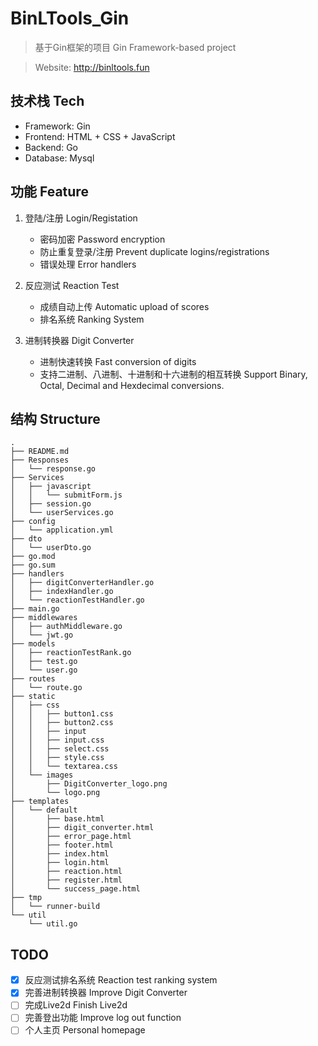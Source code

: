 # BinLTools_Gin

> 基于Gin框架的项目
> Gin Framework-based project

> Website: http://binltools.fun

## 技术栈 Tech
- Framework: Gin
- Frontend: HTML + CSS + JavaScript
- Backend: Go
- Database: Mysql

## 功能 Feature
1. 登陆/注册 Login/Registation
    - 密码加密 Password encryption
    - 防止重复登录/注册 Prevent duplicate logins/registrations
    - 错误处理 Error handlers

2. 反应测试 Reaction Test
    - 成绩自动上传 Automatic upload of scores
    - 排名系统 Ranking System
    
3. 进制转换器 Digit Converter
    - 进制快速转换 Fast conversion of digits
    - 支持二进制、八进制、十进制和十六进制的相互转换 Support Binary, Octal, Decimal and Hexdecimal conversions.
    
## 结构 Structure
``` 
.
├── README.md
├── Responses
│   └── response.go
├── Services
│   ├── javascript
│   │   └── submitForm.js
│   ├── session.go
│   └── userServices.go
├── config
│   └── application.yml
├── dto
│   └── userDto.go
├── go.mod
├── go.sum
├── handlers
│   ├── digitConverterHandler.go
│   ├── indexHandler.go
│   └── reactionTestHandler.go
├── main.go
├── middlewares
│   ├── authMiddleware.go
│   └── jwt.go
├── models
│   ├── reactionTestRank.go
│   ├── test.go
│   └── user.go
├── routes
│   └── route.go
├── static
│   ├── css
│   │   ├── button1.css
│   │   ├── button2.css
│   │   ├── input
│   │   ├── input.css
│   │   ├── select.css
│   │   ├── style.css
│   │   └── textarea.css
│   └── images
│       ├── DigitConverter_logo.png
│       └── logo.png
├── templates
│   └── default
│       ├── base.html
│       ├── digit_converter.html
│       ├── error_page.html
│       ├── footer.html
│       ├── index.html
│       ├── login.html
│       ├── reaction.html
│       ├── register.html
│       └── success_page.html
├── tmp
│   └── runner-build
└── util
    └── util.go
``` 

## TODO
- [x] 反应测试排名系统 Reaction test ranking system
- [x] 完善进制转换器 Improve Digit Converter
- [ ] 完成Live2d Finish Live2d
- [ ] 完善登出功能 Improve log out function
- [ ] 个人主页 Personal homepage
